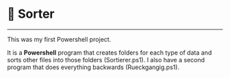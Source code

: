 # 🔀 Sorter 

---

This was my first Powershell project.


It is a **Powershell** program that creates folders for each type of data and sorts other files into those folders (Sortierer.ps1).
I also have a second program that does everything backwards (Rueckgangig.ps1).
